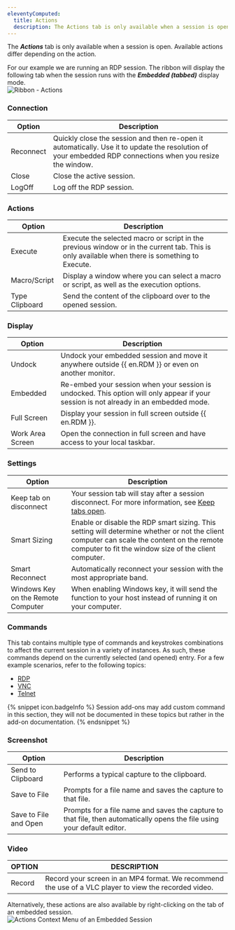 ```yaml
---
eleventyComputed:
  title: Actions
  description: The Actions tab is only available when a session is open. Available actions differ depending on the action. 
---
```

The ***Actions*** tab is only available when a session is open. Available actions differ depending on the action.  

For our example we are running an RDP session. The ribbon will display the following tab when the session runs with the ***Embedded (tabbed)*** display mode.  
![Ribbon - Actions](https://webdevolutions.azureedge.net/docs/en/rdm/windows/clip11288.png) 

### Connection 

| Option    | Description                                                                                                      |
|-----------|------------------------------------------------------------------------------------------------------------------|
| Reconnect | Quickly close the session and then re-open it automatically. Use it to update the resolution of your embedded RDP connections when you resize the window. |
| Close     | Close the active session.                                                                                        |
| LogOff    | Log off the RDP session.                                                                                         |


### Actions 

| Option        | Description                                                                                                     |
| ------------- | --------------------------------------------------------------------------------------------------------------- |
| Execute       | Execute the selected macro or script in the previous window or in the current tab. This is only available when there is something to Execute. |
| Macro/Script  | Display a window where you can select a macro or script, as well as the execution options.                      |
| Type Clipboard| Send the content of the clipboard over to the opened session.                                                   |


### Display 

| Option           | Description                                                                                 |
| -----------------|-------------------------------------------------------------------------------------------- |
| Undock           | Undock your embedded session and move it anywhere outside {{ en.RDM }} or even on another monitor. |
| Embedded         | Re-embed your session when your session is undocked. This option will only appear if your session is not already in an embedded mode. |
| Full Screen      | Display your session in full screen outside {{ en.RDM }}.                                   |
| Work Area Screen | Open the connection in full screen and have access to your local taskbar.                   |


### Settings 

| Option                 | Description                                                                            |
| ---------------------- | ---------------------------------------------------------------------------------------|
| Keep tab on disconnect           | Your session tab will stay after a session disconnect. For more information, see [Keep tabs open](/kb/remote-desktop-manager/how-to-articles/keep-tabs-opened/).                |
| Smart Sizing                     | Enable or disable the RDP smart sizing. This setting will determine whether or not the client computer can scale the content on the remote computer to fit the window size of the client computer.                                                           |
| Smart Reconnect                  | Automatically reconnect your session with the most appropriate band.         |
| Windows Key on the Remote Computer | When enabling Windows key, it will send the function to your host instead of running it on your computer. |

### Commands 

This tab contains multiple type of commands and keystrokes combinations to affect the current session in a variety of instances. As such, these commands depend on the currently selected (and opened) entry. For a few example scenarios, refer to the following topics:  

* [RDP](/rdm/windows/commands/actions/commands/rdp/) 
* [VNC](/rdm/windows/commands/actions/commands/vnc/) 
* [Telnet](/rdm/windows/commands/actions/commands/telnet/) 

{% snippet icon.badgeInfo %} 
Session add-ons may add custom command in this section, they will not be documented in these topics but rather in the add-on documentation. 
{% endsnippet %}
 
### Screenshot 

| Option                 | Description                                                                                     |
| ---------------------- | ----------------------------------------------------------------------------------------------- |
| Send to Clipboard      | Performs a typical capture to the clipboard.                                                    |
| Save to File           | Prompts for a file name and saves the capture to that file.                                     |
| Save to File and Open  | Prompts for a file name and saves the capture to that file, then automatically opens the file using your default editor. |

### Video 

| OPTION | DESCRIPTION                                                                      |
|--------|----------------------------------------------------------------------------------|
| Record | Record your screen in an MP4 format. We recommend the use of a VLC player to view the recorded video. |

Alternatively, these actions are also available by right-clicking on the tab of an embedded session.  
![Actions Context Menu of an Embedded Session](https://webdevolutions.azureedge.net/docs/en/rdm/windows/clip10184.png) 
